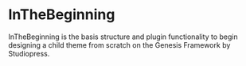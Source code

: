 # InTheBeginning
InTheBeginning is the basis structure and plugin functionality to begin designing a child theme from scratch on the Genesis Framework by Studiopress.

